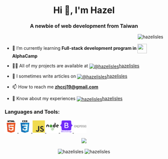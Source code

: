 

<!--**hazelisles/hazelisles** is a ✨ _special_ ✨ repository because its `README.md` (this file) appears on your GitHub profile.-->

<h1 align="center">Hi 👋, I'm Hazel</h1>
<h3 align="center">A newbie of web development from Taiwan</h3><p align="right"><img src="https://komarev.com/ghpvc/?username=hazelisles&label=Profile%20views&color=0e75b6&style=plastic" alt="hazelisles" /></p>


- 🌱 I’m currently learning **Full-stack development program in <img align="center" src="https://avatars.githubusercontent.com/u/8667311?s=200&v=4" height="30" width="30" /> AlphaCamp**

- 👨‍💻 All of my projects are available at <a href="https://github.com/hazelisles" target="blank"><img align="center" src="https://img.icons8.com/material-outlined/96/000000/github.png" alt="@hazelisles" height="30" width="30" />hazelisles</a>

- 📝 I sometimes write articles on <a href="https://hazelisles.medium.com/" target="blank"><img align="center" src="https://img.icons8.com/ios-glyphs/90/000000/medium-monogram.png" alt="@hazelisles" height="30" width="30" />hazelisles</a>

- 📫 How to reach me **zhccj19@gmail.com**

- 📄 Know about my experiences <a href="https://linkedin.com/in/hazelisles/" target="blank"><img align="center" src="https://img.icons8.com/fluent/96/000000/linkedin.png" alt="hazelisles" height="30" width="30" />hazelisles</a>


<h3 align="left">Languages and Tools:</h3>

<p align="left"> <a href="https://www.w3.org/html/" target="_blank"> <img src="https://raw.githubusercontent.com/devicons/devicon/master/icons/html5/html5-original-wordmark.svg" alt="html5" width="40" height="40"/> </a> <a href="https://www.w3schools.com/css/" target="_blank"> <img src="https://raw.githubusercontent.com/devicons/devicon/master/icons/css3/css3-original-wordmark.svg" alt="css3" width="40" height="40"/> </a> <a href="https://developer.mozilla.org/en-US/docs/Web/JavaScript" target="_blank"> <img src="https://raw.githubusercontent.com/devicons/devicon/master/icons/javascript/javascript-original.svg" alt="javascript" width="40" height="40"/> </a> <a href="https://nodejs.org" target="_blank"> <img src="https://raw.githubusercontent.com/devicons/devicon/master/icons/nodejs/nodejs-original-wordmark.svg" alt="nodejs" width="40" height="40"/> </a> <a href="https://getbootstrap.com" target="_blank"> <img src="https://raw.githubusercontent.com/devicons/devicon/master/icons/bootstrap/bootstrap-plain-wordmark.svg" alt="bootstrap" width="40" height="40"/> </a>  <a href="https://expressjs.com" target="_blank"> <img src="https://raw.githubusercontent.com/devicons/devicon/master/icons/express/express-original-wordmark.svg" alt="express" width="40" height="40"/> </a> </p>


<p align="center"><img src="https://github-readme-stats.vercel.app/api?username=hazelisles&theme=tokyonight"></p>

<p align="center"><img align="center" src="https://github-readme-stats.vercel.app/api/top-langs?username=hazelisles&show_icons=true&locale=en&theme=algolia&layout=compact" alt="hazelisles" /> <img align="center" src="https://github-readme-streak-stats.herokuapp.com/?user=hazelisles&theme=radical" alt="hazelisles" /></p>
